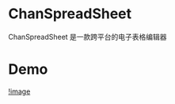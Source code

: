 # ChanSpreadSheet

ChanSpreadSheet 是一款跨平台的电子表格编辑器

# Demo

[!image](https://github.com/ChanJLee/ChanSpreadSheet/raw/master/ChanSpreadSheet/demo.png)